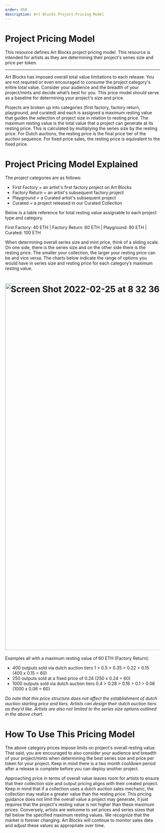 ```yaml
---
order: 850
description: Art Blocks Project Pricing Model
---
```

# Project Pricing Model

This resource defines Art Blocks project pricing model. This resource is intended for artists as they are determining their project's series size and price per token. 

---

Art Blocks has imposed overall total value limitations to each release. You are not required or even encouraged to consume the project category's entire total value. Consider your audience and the breadth of your project/mints and decide what’s best for you. This price model should serve as a baseline for determining your project's size and price. 

Projects are broken up into categories (first factory, factory return, playground, and curated) and each is assigned a maximum resting value that guides the selection of project size in relation to resting price. The maximum resting value is the total value that a project can generate at its resting price. This is calculated by multiplying the series size by the resting price. For Dutch auctions, the resting price is the final price tier of the auction sequence. For fixed price sales, the resting price is equivalent to the fixed price. 

# Project Pricing Model Explained

The project categories are as follows:
* First Factory = an artist's first factory project on Art Blocks
* Factory Return = an artist's subsequent factory project
* Playground = a Curated artist's subsequent project
* Curated = a project released in our Curated Collection

Below is a table reference for total resting value assignable to each project type and category. 

First Factory: 40 ETH | Factory Return: 60 ETH | Playground: 80 ETH | Curated: 100 ETH

When determining overall series size and mint price, think of a sliding scale. On one side, there is the series size and on the other side there is the resting price. The smaller your collection, the larger your resting price can be and vice versa. The charts below indicate the range of options you would have in series size and resting price for each category’s maximum resting value.

# <img width="1189" alt="Screen Shot 2022-02-25 at 8 32 36 PM" src="https://user-images.githubusercontent.com/94644409/155823638-0212faaa-fdb6-4733-8b85-5663f8bea7a2.png">

Examples all with a maximum resting value of 60 ETH (Factory Return):
* 400 outputs sold via dutch auction tiers 1 > 0.5 > 0.35 > 0.22 > 0.15 (400 x 0.15 = 60)
* 250 outputs sold at a fixed price of 0.24 (250 x 0.24 = 60)
* 1000 outputs sold via dutch auction tiers 0.4 > 0.28 > 0.16 > 0.1 > 0.06 (1000 x 0.06 = 60)

_Do note that this price structure does not affect the establishment of dutch auction starting price and tiers. Artists can design their dutch auction tiers as they'd like. Artists are also not limited to the series size options outlined in the above chart._

# How To Use This Pricing Model

The above category prices impose limits on project's overall resting value. That said, you are encouraged to also consider your audience and breadth of your project/mints when determining the best series size and price per token for your project. Keep in mind there is a two month cooldown period after a release is complete before you can deploy another project.

Approaching price in terms of overall value leaves room for artists to ensure that their collection size and output pricing aligns with their created project. Keep in mind that if a collection uses a dutch auction sales mechanic, the collection may realize a greater value than the resting price. This pricing guidance does not limit the overall value a project may generate, it just requires that the project's resting value is not higher than these maximum prices. Conversely, artists are welcome to set prices and series sizes that fall below the specified maximum resting values. We recognize that the market is forever changing. Art Blocks will continue to monitor sales data and adjust these values as appropriate over time. 

